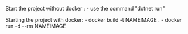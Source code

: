 Start the project without docker :
    - use the command "dotnet run"
    
    
Starting the project with docker:
    - docker build -t NAMEIMAGE .
    - docker run -d --rm NAMEIMAGE

